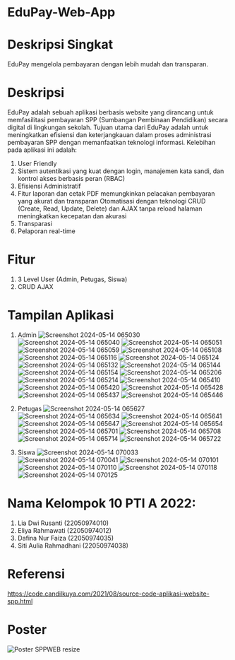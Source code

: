 # EduPay-Web-App

# Deskripsi Singkat
EduPay mengelola pembayaran dengan lebih mudah dan transparan.

# Deskripsi
EduPay adalah sebuah aplikasi berbasis website yang dirancang untuk memfasilitasi pembayaran SPP (Sumbangan Pembinaan Pendidikan) secara digital di lingkungan sekolah. Tujuan utama dari EduPay adalah untuk meningkatkan efisiensi dan keterjangkauan dalam proses administrasi pembayaran SPP dengan memanfaatkan teknologi informasi.
Kelebihan pada aplikasi ini adalah:
1. User Friendly
2. Sistem autentikasi yang kuat dengan login, manajemen kata sandi, dan kontrol akses berbasis peran (RBAC)
3. Efisiensi Administratif
4. Fitur laporan dan cetak PDF memungkinkan pelacakan pembayaran yang akurat dan transparan
Otomatisasi dengan teknologi CRUD (Create, Read, Update, Delete) dan AJAX tanpa reload halaman meningkatkan kecepatan dan akurasi
5. Transparasi
6. Pelaporan real-time

# Fitur
1. 3 Level User (Admin, Petugas, Siswa)
2. CRUD AJAX

# Tampilan Aplikasi
1. Admin
![Screenshot 2024-05-14 065030](https://github.com/Aulia038/EduPay-Web-App/assets/169772210/0f357354-c9de-43b8-9e82-4b96f06adf2b)
![Screenshot 2024-05-14 065040](https://github.com/Aulia038/EduPay-Web-App/assets/169772210/b2889f24-ad21-4472-8bfb-8f746b3d9188)
![Screenshot 2024-05-14 065051](https://github.com/Aulia038/EduPay-Web-App/assets/169772210/c10b590e-2078-4890-84b2-589d16d29ef6)
![Screenshot 2024-05-14 065059](https://github.com/Aulia038/EduPay-Web-App/assets/169772210/0ea4ed6e-78b2-4af5-b8ba-4e9b1e9f5c20)
![Screenshot 2024-05-14 065108](https://github.com/Aulia038/EduPay-Web-App/assets/169772210/8608c2b8-53dd-44ca-82d5-7d87ab56c2a0)
![Screenshot 2024-05-14 065116](https://github.com/Aulia038/EduPay-Web-App/assets/169772210/b0b3644f-304e-4fa2-9c7a-2b181c462ffa)
![Screenshot 2024-05-14 065124](https://github.com/Aulia038/EduPay-Web-App/assets/169772210/be84d998-6f22-4c9b-84ac-409c32f10910)
![Screenshot 2024-05-14 065132](https://github.com/Aulia038/EduPay-Web-App/assets/169772210/339fe69e-5a0a-4d09-aa43-79c5b534b135)
![Screenshot 2024-05-14 065144](https://github.com/Aulia038/EduPay-Web-App/assets/169772210/0cf03a6a-b805-45dc-ad06-add36cbd3422)
![Screenshot 2024-05-14 065154](https://github.com/Aulia038/EduPay-Web-App/assets/169772210/dc1e463a-d722-4321-92ef-5d6da6f18a65)
![Screenshot 2024-05-14 065206](https://github.com/Aulia038/EduPay-Web-App/assets/169772210/b08649e2-e39a-4746-aafe-7f544e12a03e)
![Screenshot 2024-05-14 065214](https://github.com/Aulia038/EduPay-Web-App/assets/169772210/35162b8f-4a33-4f33-a3b7-ecdc856c7c32)
![Screenshot 2024-05-14 065410](https://github.com/Aulia038/EduPay-Web-App/assets/169772210/4cacd1c4-c463-4fe0-bed6-0b669ffc9268)
![Screenshot 2024-05-14 065420](https://github.com/Aulia038/EduPay-Web-App/assets/169772210/afa67c95-9e7f-4dfd-938e-e98a99cdb322)
![Screenshot 2024-05-14 065428](https://github.com/Aulia038/EduPay-Web-App/assets/169772210/c844d8b0-bd94-4132-a512-2fe3fe268795)
![Screenshot 2024-05-14 065437](https://github.com/Aulia038/EduPay-Web-App/assets/169772210/6f1c603a-e126-423e-b044-c78a64bfb048)
![Screenshot 2024-05-14 065446](https://github.com/Aulia038/EduPay-Web-App/assets/169772210/d300ab3e-a4ca-48e3-abdd-d6f462afaa93)
3. Petugas
![Screenshot 2024-05-14 065627](https://github.com/Aulia038/EduPay-Web-App/assets/169772210/c2aa9cc0-5156-4e86-8b60-ae2bf750557f)
![Screenshot 2024-05-14 065634](https://github.com/Aulia038/EduPay-Web-App/assets/169772210/2516f87d-ab6c-4626-9cef-f56c7d5c2832)
![Screenshot 2024-05-14 065641](https://github.com/Aulia038/EduPay-Web-App/assets/169772210/352afc21-5bc1-4320-86c8-0532ba0caaec)
![Screenshot 2024-05-14 065647](https://github.com/Aulia038/EduPay-Web-App/assets/169772210/b824e179-cd24-40bf-8e71-8f9768bdb21f)
![Screenshot 2024-05-14 065654](https://github.com/Aulia038/EduPay-Web-App/assets/169772210/8418e2d3-1983-418a-8e31-70958d6991ae)
![Screenshot 2024-05-14 065701](https://github.com/Aulia038/EduPay-Web-App/assets/169772210/e6f5f24d-bb97-4acf-94ad-ea212163a91c)
![Screenshot 2024-05-14 065708](https://github.com/Aulia038/EduPay-Web-App/assets/169772210/1add3932-7542-42fc-9c69-c8ef4de6d6a0)
![Screenshot 2024-05-14 065714](https://github.com/Aulia038/EduPay-Web-App/assets/169772210/55b77f17-64d0-4225-aa9b-95beb743debf)
![Screenshot 2024-05-14 065722](https://github.com/Aulia038/EduPay-Web-App/assets/169772210/50ee878a-37c0-4bbb-9754-7b1123dae9ff)

5. Siswa
![Screenshot 2024-05-14 070033](https://github.com/Aulia038/EduPay-Web-App/assets/169772210/d8c880cc-38d0-43e8-8db2-479dfd2afa7a)
![Screenshot 2024-05-14 070041](https://github.com/Aulia038/EduPay-Web-App/assets/169772210/3a24e7ad-2a61-4a90-87d0-729df809320c)
![Screenshot 2024-05-14 070101](https://github.com/Aulia038/EduPay-Web-App/assets/169772210/b39eb34b-846c-4605-9a54-8010f902ce09)
![Screenshot 2024-05-14 070110](https://github.com/Aulia038/EduPay-Web-App/assets/169772210/433ddb4e-f694-49bc-a3dd-66b33a82fa84)
![Screenshot 2024-05-14 070118](https://github.com/Aulia038/EduPay-Web-App/assets/169772210/b42d130c-2d96-4452-aa7c-11cc9da99d7a)
![Screenshot 2024-05-14 070125](https://github.com/Aulia038/EduPay-Web-App/assets/169772210/2b0402bb-ab45-4880-a7af-b27e2f5100f8)


# Nama Kelompok 10 PTI A 2022:
1. Lia Dwi Rusanti (22050974010)
2. Eliya Rahmawati (22050974012)
3. Dafina Nur Faiza (22050974035)
4. Siti Aulia Rahmadhani (22050974038)

# Referensi
https://code.candilkuya.com/2021/08/source-code-aplikasi-website-spp.html

# Poster
![Poster SPPWEB resize](https://github.com/Aulia038/EduPay-Web-App/assets/169772210/92799606-07fd-40a4-988d-6d48a9e9996e)








